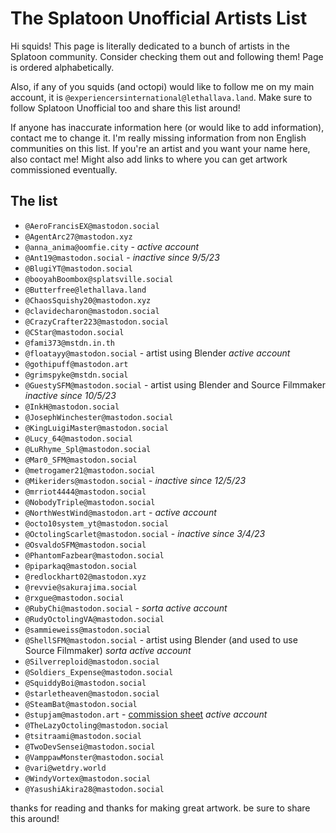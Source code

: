 # The Splatoon Unofficial Artists List

Hi squids! This page is literally dedicated to a bunch of artists in the Splatoon community. Consider checking them out and following them! Page is ordered alphabetically.

Also, if any of you squids (and octopi) would like to follow me on my main account, it is `@experiencersinternational@lethallava.land`. Make sure to follow Splatoon Unofficial too and share this list around!

If anyone has inaccurate information here (or would like to add information), contact me to change it. I'm really missing information from non English communities on this list. If you're an artist and you want your name here, also contact me! Might also add links to where you can get artwork commissioned eventually.

## The list

* `@AeroFrancisEX@mastodon.social`
* `@AgentArc27@mastodon.xyz`
* `@anna_anima@oomfie.city` - *active account*
* `@Ant19@mastodon.social` - *inactive since 9/5/23*
* `@BlugiYT@mastodon.social`
* `@booyahBoombox@splatsville.social`
* `@Butterfree@lethallava.land`
* `@ChaosSquishy20@mastodon.xyz`
* `@clavidecharon@mastodon.social`
* `@CrazyCrafter223@mastodon.social`
* `@CStar@mastodon.social`
* `@fami373@mstdn.in.th`
* `@floatayy@mastodon.social` - artist using Blender *active account*
* `@gothipuff@mastodon.art`
* `@grimspyke@mstdn.social`
* `@GuestySFM@mastodon.social` - artist using Blender and Source Filmmaker *inactive since 10/5/23*
* `@InkH@mastodon.social`
* `@JosephWinchester@mastodon.social`
* `@KingLuigiMaster@mastodon.social`
* `@Lucy_64@mastodon.social`
* `@LuRhyme_Spl@mastodon.social`
* `@Mar0_SFM@mastodon.social`
* `@metrogamer21@mastodon.social`
* `@Mikeriders@mastodon.social` - *inactive since 12/5/23*
* `@mrriot4444@mastodon.social`
* `@NobodyTriple@mastodon.social`
* `@NorthWestWind@mastodon.art` - *active account*
* `@octo10system_yt@mastodon.social`
* `@OctolingScarlet@mastodon.social` - *inactive since 3/4/23*
* `@OsvaldoSFM@mastodon.social`
* `@PhantomFazbear@mastodon.social`
* `@piparkaq@mastodon.social`
* `@redlockhart02@mastodon.xyz`
* `@revvie@sakurajima.social`
* `@rxgue@mastodon.social`
* `@RubyChi@mastodon.social` - *sorta active account*
* `@RudyOctolingVA@mastodon.social`
* `@sammieweiss@mastodon.social`
* `@ShellSFM@mastodon.social` - artist using Blender (and used to use Source Filmmaker) *sorta active account*
* `@Silverreploid@mastodon.social`
* `@Soldiers_Expense@mastodon.social`
* `@SquiddyBoi@mastodon.social`
* `@starletheaven@mastodon.social`
* `@SteamBat@mastodon.social`
* `@stupjam@mastodon.art` - [commission sheet](https://stupjam.carrd.co/#comm) *active account*
* `@TheLazyOctoling@mastodon.social`
* `@tsitraami@mastodon.social`
* `@TwoDevSensei@mastodon.social`
* `@VamppawMonster@mastodon.social`
* `@vari@wetdry.world`
* `@WindyVortex@mastodon.social`
* `@YasushiAkira28@mastodon.social`

thanks for reading and thanks for making great artwork. be sure to share this around!
